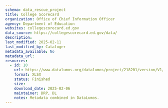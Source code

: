 ```yaml
---
schema: data_rescue_project 
title: College Scorecard
organization: Office of Chief Information Officer
agency: Department of Education
websites: collegescorecard.ed.gov
data_source: https://collegescorecard.ed.gov/data/
description: 
last_modified: 2025-02-11
last_modified_by: Cataloger
metadata_available: No
metadata_url: 
resources:
  - id: 10
    url: https://www.datalumos.org/datalumos/project/218201/version/V1/view
    format: XLSX
    status: Finished
    size: 
    download_date: 2025-02-06
    maintainer: DRP, DL
    notes: Metadata combined in DataLumos.
---
```

